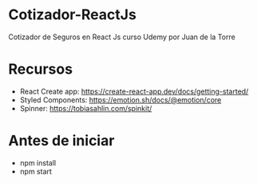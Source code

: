 # Cotizador-ReactJs
Cotizador de Seguros en React Js curso Udemy por Juan de la Torre

# Recursos
- React Create app: https://create-react-app.dev/docs/getting-started/
- Styled Components: https://emotion.sh/docs/@emotion/core
- Spinner: https://tobiasahlin.com/spinkit/

# Antes de iniciar
- npm install
- npm start
